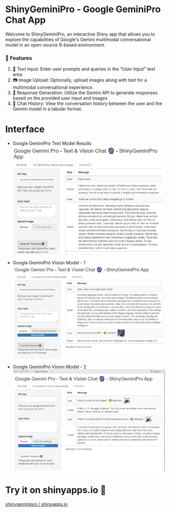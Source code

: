 # ShinyGeminiPro - Google GeminiPro Chat App

Welcome to ShinyGeminiPro, an interactive Shiny app that allows you to explore the capabilities of Google's Gemini multimodal conversational model in an open-source R-based environment.

### 🚀 Features

1. 💬 Text Input: Enter user prompts and queries in the "User Input" text area.
2. 📷 Image Upload: Optionally, upload images along with text for a multimodal conversational experience.
3. 🤖 Response Generation: Utilize the Gemini API to generate responses based on the provided user input and images.
4. 📜 Chat History: View the conversation history between the user and the Gemini model in a tabular format.

# Interface

* Google GeminiPro Text Model Results
![](textexample.JPG)

* Google GeminiPro Vision Model - 1
![](visionexample.JPG)

* Google GeminiPro Vision Model - 2
![](visionexample2.JPG)

# Try it on shinyapps.io 🚀
[shinygeminipro / shinyapps.io](https://tolgakurtuluss.shinyapps.io/shinygeminipro/)
